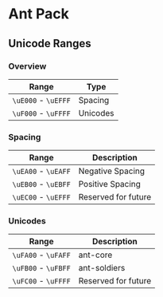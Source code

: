 # Ant Pack

## Unicode Ranges

### Overview

| Range               | Type                        |
|---------------------|-----------------------------|
| `\uE000` - `\uEFFF` | Spacing                     |
| `\uF000` - `\uFFFF` | Unicodes                    |

### Spacing
| Range               | Description         |
|---------------------|---------------------|
| `\uEA00` - `\uEAFF` | Negative Spacing    |
| `\uEB00` - `\uEBFF` | Positive Spacing    |
| `\uEC00` - `\uEFFF` | Reserved for future |

### Unicodes
| Range               | Description         |
|---------------------|---------------------|
| `\uFA00` - `\uFAFF` | ant-core            |
| `\uFB00` - `\uFBFF` | ant-soldiers        |
| `\uFC00` - `\uFFFF` | Reserved for future |
